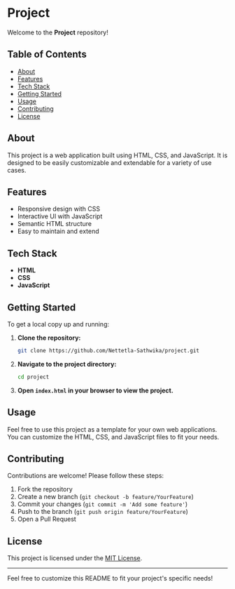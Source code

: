 # Project

Welcome to the **Project** repository!

## Table of Contents

- [About](#about)
- [Features](#features)
- [Tech Stack](#tech-stack)
- [Getting Started](#getting-started)
- [Usage](#usage)
- [Contributing](#contributing)
- [License](#license)

## About

This project is a web application built using HTML, CSS, and JavaScript. It is designed to be easily customizable and extendable for a variety of use cases.

## Features

- Responsive design with CSS
- Interactive UI with JavaScript
- Semantic HTML structure
- Easy to maintain and extend

## Tech Stack

- **HTML**
- **CSS**
- **JavaScript**

## Getting Started

To get a local copy up and running:

1. **Clone the repository:**
   ```bash
   git clone https://github.com/Nettetla-Sathwika/project.git
   ```
2. **Navigate to the project directory:**
   ```bash
   cd project
   ```
3. **Open `index.html` in your browser to view the project.**

## Usage

Feel free to use this project as a template for your own web applications. You can customize the HTML, CSS, and JavaScript files to fit your needs.

## Contributing

Contributions are welcome! Please follow these steps:

1. Fork the repository
2. Create a new branch (`git checkout -b feature/YourFeature`)
3. Commit your changes (`git commit -m 'Add some feature'`)
4. Push to the branch (`git push origin feature/YourFeature`)
5. Open a Pull Request

## License

This project is licensed under the [MIT License](LICENSE).

---

Feel free to customize this README to fit your project's specific needs!
